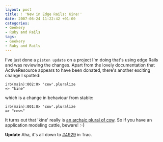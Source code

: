 ```yaml
---
layout: post
title: ! 'New in Edge Rails: Kine!'
date: 2007-06-24 11:22:42 +01:00
categories:
- Geekery
- Ruby and Rails
tags:
- Geekery
- Ruby and Rails
---
```

I've just done a `piston update` on a project I'm doing that's using edge Rails and was reviewing the changes.  Apart from the lovely documentation that ActiveResource appears to have been donated, there's another exciting change I spotted:

    irb(main):002:0> 'cow'.pluralize
    => "kine"

which is a change in behaviour from stable:

    irb(main):001:0> 'cow'.pluralize
    => "cows"

It turns out that 'kine' really is [an archaic plural of cow](http://www.thefreedictionary.com/kine).  So if you have an application modeling cattle, beware! :-)

**Update** Aha, it's all down to [#4929](http://dev.rubyonrails.org/ticket/4929) in Trac.
